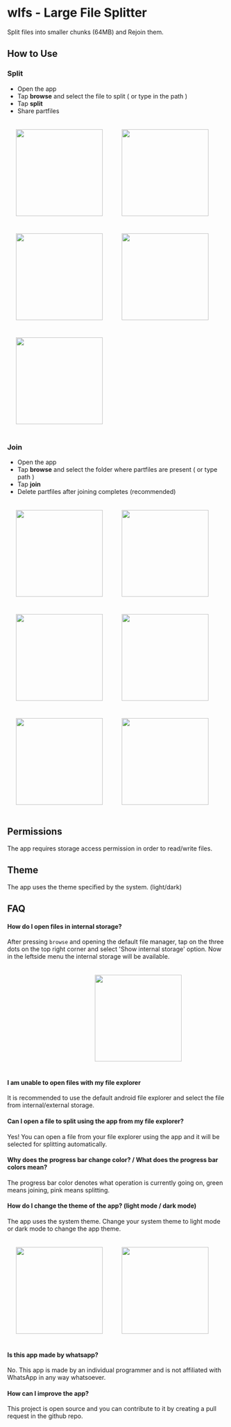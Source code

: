 # wlfs - Large File Splitter
Split files into smaller chunks (64MB) and Rejoin them.

## How to Use
### Split
* Open the app
* Tap **browse** and select the file to split ( or type in the path )
* Tap **split**
* Share partfiles

<img src = "img/start.png" width="200" style="padding:20"/> 
<img src = "img/split_1.png" width="200" style ="padding: 20"/> 
<img src = "img/split_2.png" width="200" style="padding: 20" /> 
<img src = "img/split_3.png" width="200" style="padding:20"/>
<img src = "img/split_4.png" width="200" style="padding:20"/>

### Join
* Open the app
* Tap **browse** and select the folder where partfiles are present ( or type path )
* Tap **join**
* Delete partfiles after joining completes (recommended)

<img src = "img/start.png" width="200" style="padding: 20"/> 
<img src = "img/join_1.png" width="200" style="padding: 20" /> 
<img src = "img/join_2.png" width="200" style="padding: 20"/> 
<img src = "img/join_3.png" width="200" style="padding: 20"/> 
<img src = "img/join_4.png" width="200" style="padding: 20"/> 
<img src = "img/join_5.png" width="200" style="padding: 20"/>

## Permissions

The app requires storage access permission in order to read/write files.

## Theme

The app uses the theme specified by the system. (light/dark)

## FAQ

#### How do I open files in internal storage?
After pressing `browse` and opening the default file manager, tap on the three dots on the top right corner and select 'Show internal storage' option. Now in the leftside menu the internal storage will be available.

<img src="img/faq_internal.png" width="200" style="padding: 20 40%"/>

#### I am unable to open files with my file explorer
It is recommended to use the default android file explorer and select the file from internal/external storage.

#### Can I open a file to split using the app from my file explorer?
Yes! You can open a file from your file explorer using the app and it will be selected for splitting automatically.

#### Why does the progress bar change color? / What does the progress bar colors mean?
The progress bar color denotes what operation is currently going on, green means joining, pink means splitting.

#### How do I change the theme of the app? (light mode / dark mode)
The app uses the system theme. Change your system theme to light mode or dark mode to change the app theme.

<img src="img/faq_light.png" width="200" style="margin: 20" />
<img src="img/start.png" width="200" style="margin: 20" />

#### Is this app made by whatsapp?
No. This app is made by an individual programmer and is not affiliated with WhatsApp in any way whatsoever.

#### How can I improve the app?
This project is open source and you can contribute to it by creating a pull request in the github repo.
